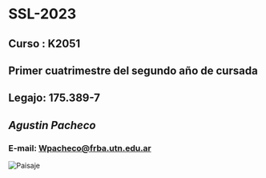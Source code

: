 # SSL-2023
## Curso : **K2051**
## Primer cuatrimestre del segundo año de cursada
## Legajo: **175.389-7**
## ***Agustin Pacheco***
### E-mail: [Wpacheco@frba.utn.edu.ar](mailto:Wpacheco@frba.utn.edu.ar)
![Paisaje]([https://images5.alphacoders.com/100/1009035.jpg](https://www.tuexperto.com/wp-content/uploads/2022/02/25-fondos-de-pantalla-para-pc-de-anime-22-1200x675.jpg) "Sintaxis y semantica de los lenguajes")
